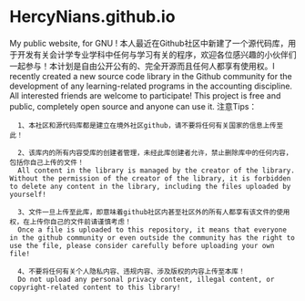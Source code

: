 # HercyNians.github.io
My public website, for GNU !
本人最近在Github社区中新建了一个源代码库，用于开发有关会计学专业学科中任何与学习有关的程序，欢迎各位感兴趣的小伙伴们一起参与！本计划是自由公开公有的、完全开源而且任何人都享有使用权。I recently created a new source code library in the Github community for the development of any learning-related programs in the accounting discipline. All interested friends are welcome to participate! This project is free and public, completely open source and anyone can use it.
注意Tips：

      1、本社区和源代码库都是建立在境外社区github，请不要将任何有关国家的信息上传至此！
      
      2、该库内的所有内容受库的创建者管理，未经此库创建者允许，禁止删除库中的任何内容，包括你自己上传的文件！
      All content in the library is managed by the creator of the library. Without the permission of the creator of the library, it is forbidden to delete any content in the library, including the files uploaded by yourself!
      
      3、文件一旦上传至此库，即意味着github社区内甚至社区外的所有人都享有该文件的使用权，在上传你自己的文件前请谨慎考虑！
      Once a file is uploaded to this repository, it means that everyone in the github community or even outside the community has the right to use the file, please consider carefully before uploading your own file!
      
      4、不要将任何有关个人隐私内容、违规内容、涉及版权的内容上传至本库！
      Do not upload any personal privacy content, illegal content, or copyright-related content to this library!
     
      
